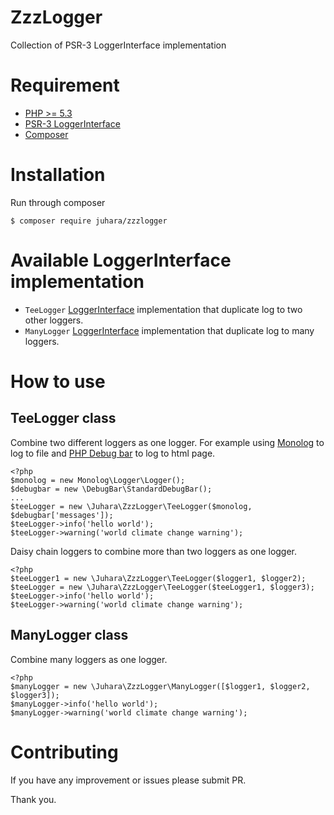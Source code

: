 # ZzzLogger
Collection of PSR-3 LoggerInterface implementation

# Requirement
- [PHP >= 5.3](https://php.net)
- [PSR-3 LoggerInterface](https://www.php-fig.org/psr/psr-3/)
- [Composer](https://getcomposer.org)

# Installation
Run through composer

    $ composer require juhara/zzzlogger

# Available LoggerInterface implementation

- `TeeLogger` [LoggerInterface][LoggerInterface] implementation that duplicate log
to two other loggers.
- `ManyLogger` [LoggerInterface][LoggerInterface] implementation that duplicate log
to many loggers.


# How to use

## TeeLogger class

Combine two different loggers as one logger. For example using [Monolog][Monolog] to log to file and [PHP Debug bar][Debugbar] to log to html page.

```
<?php
$monolog = new Monolog\Logger\Logger();
$debugbar = new \DebugBar\StandardDebugBar();
...
$teeLogger = new \Juhara\ZzzLogger\TeeLogger($monolog, $debugbar['messages']);
$teeLogger->info('hello world');
$teeLogger->warning('world climate change warning');
```

Daisy chain loggers to combine more than two loggers as one logger.

```
<?php
$teeLogger1 = new \Juhara\ZzzLogger\TeeLogger($logger1, $logger2);
$teeLogger = new \Juhara\ZzzLogger\TeeLogger($teeLogger1, $logger3);
$teeLogger->info('hello world');
$teeLogger->warning('world climate change warning');
```

## ManyLogger class

Combine many loggers as one logger.

```
<?php
$manyLogger = new \Juhara\ZzzLogger\ManyLogger([$logger1, $logger2, $logger3]);
$manyLogger->info('hello world');
$manyLogger->warning('world climate change warning');
```

# Contributing

If you have any improvement or issues please submit PR.

Thank you.

[LoggerInterface]:https://www.php-fig.org/psr/psr-3/#3-psrlogloggerinterface
[Monolog]:https://github.com/Seldaek/monolog
[Debugbar]:https://github.com/maximebf/php-debugbar
